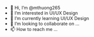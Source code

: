 - 👋 Hi, I’m @mthuong265
- 👀 I’m interested in UI/UX Design
- 🌱 I’m currently learning UI/UX Design
- 💞️ I’m looking to collaborate on ...
- 📫 How to reach me ...

<!---
mthuong265/mthuong265 is a ✨ special ✨ repository because its `README.md` (this file) appears on your GitHub profile.
You can click the Preview link to take a look at your changes.
--->
